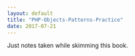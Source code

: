```yaml
---
layout: default
title: "PHP-Objects-Patterns-Practice"
date: 2017-07-21
---
```


Just notes taken while skimming this book.

